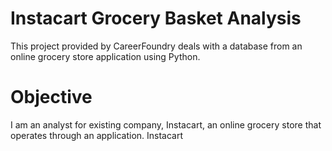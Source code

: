 
# Instacart Grocery Basket Analysis
This project provided by CareerFoundry deals with a database from an online grocery store application using Python.
# Objective
I am an analyst for existing company, Instacart, an online grocery store that operates through an application.
Instacart 
